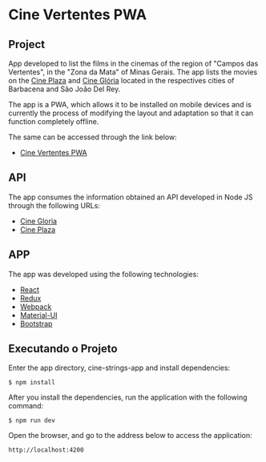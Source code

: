 # Cine Vertentes PWA

## Project

App developed to list the films in the cinemas of the region of "Campos das Vertentes", in the "Zona da Mata" of Minas Gerais. The app lists the movies on the [Cine Plaza](https://www.cineplaza.com.br) and [Cine Glória](http://www.cinegloria.com) located in the respectives cities of Barbacena and São João Del Rey.

The app is a PWA, which allows it to be installed on mobile devices and is currently the process of modifying the layout and adaptation so that it can function completely offline.

The same can be accessed through the link below:

* [Cine Vertentes PWA](http://cine-vertentes-app.firebaseapp.com/) 

## API

The app consumes the information obtained an API developed in Node JS through the following URLs:

* [Cine Gloria](https://cinevertentes.herokuapp.com/api/v1/cinegloria/movies)
* [Cine Plaza](https://cinevertentes.herokuapp.com/api/v1/cineplaza/movies)

## APP

The app was developed using the following technologies:

* [React](https://facebook.github.io/react/)
* [Redux](http://redux.js.org/)
* [Webpack](https://webpack.github.io)
* [Material-UI](https://material-ui-1dab0.firebaseapp.com/)
* [Bootstrap](http://getbootstrap.com/)

## Executando o Projeto

Enter the app directory, cine-strings-app and install dependencies:

```$ npm install```

After you install the dependencies, run the application with the following command:

```$ npm run dev```

Open the browser, and go to the address below to access the application:

```http://localhost:4200``` 
